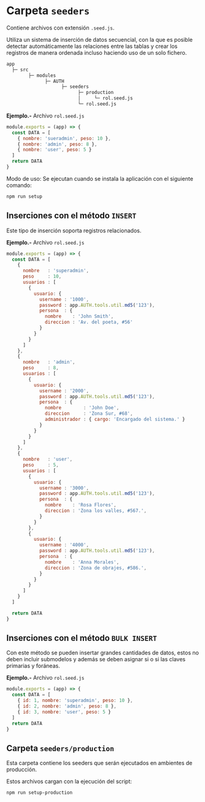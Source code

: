 # Carpeta `seeders`

Contiene archivos con extensión `.seed.js`.

Utiliza un sistema de inserción de datos secuencial, con la que es posible detectar automáticamente las relaciones entre las tablas y crear los registros de manera ordenada incluso haciendo uso de un solo fichero.

```txt
app
  ├─ src
        ├─ modules
              ├─ AUTH
                    ├─ seeders
                          ├─ production
                          │     └─ rol.seed.js
                          └─ rol.seed.js
```

**Ejemplo.-** Archivo `rol.seed.js`

```js
module.exports = (app) => {
  const DATA = [
    { nombre: 'sueradmin', peso: 10 },
    { nombre: 'admin', peso: 8 },
    { nombre: 'user', peso: 5 }
  ]
  return DATA
}
```

Modo de uso: Se ejecutan cuando se instala la aplicación con el siguiente comando:

```bash
npm run setup
```

## Inserciones con el método `INSERT`

Este tipo de inserción soporta registros relacionados.

**Ejemplo.-** Archivo `rol.seed.js`

```js
module.exports = (app) => {
  const DATA = [
    {
      nombre   : 'superadmin',
      peso     : 10,
      usuarios : [
        {
          usuario: {
            username : '1000',
            password : app.AUTH.tools.util.md5('123'),
            persona  : {
              nombre    : 'John Smith',
              direccion : 'Av. del poeta, #56'
            }
          }
        }
      ]
    },
    {
      nombre   : 'admin',
      peso     : 8,
      usuarios : [
        {
          usuario: {
            username : '2000',
            password : app.AUTH.tools.util.md5('123'),
            persona  : {
              nombre        : 'John Doe',
              direccion     : 'Zona Sur, #68',
              administrador : { cargo: 'Encargado del sistema.' }
            }
          }
        }
      ]
    },
    {
      nombre   : 'user',
      peso     : 5,
      usuarios : [
        {
          usuario: {
            username : '3000',
            password : app.AUTH.tools.util.md5('123'),
            persona  : {
              nombre    : 'Rosa Flores',
              direccion : 'Zona los valles, #567.',
            }
          }
        },
        {
          usuario: {
            username : '4000',
            password : app.AUTH.tools.util.md5('123'),
            persona  : {
              nombre    : 'Anna Morales',
              direccion : 'Zona de obrajes, #586.',
            }
          }
        }
      ]
    }
  ]

  return DATA
}
```

## Inserciones con el método `BULK INSERT`

Con este método se pueden insertar grandes cantidades de datos, estos no deben incluir submodelos y además se deben asignar si o si las claves primarias y foráneas.

**Ejemplo.-** Archivo `rol.seed.js`

```js
module.exports = (app) => {
  const DATA = [
    { id: 1, nombre: 'superadmin', peso: 10 },
    { id: 2, nombre: 'admin', peso: 8 },
    { id: 3, nombre: 'user', peso: 5 }
  ]
  return DATA
}
```

## Carpeta `seeders/production`

Esta carpeta contiene los seeders que serán ejecutados en ambientes de producción.

Estos archivos cargan con la ejecución del script:

```bash
npm run setup-production
```
